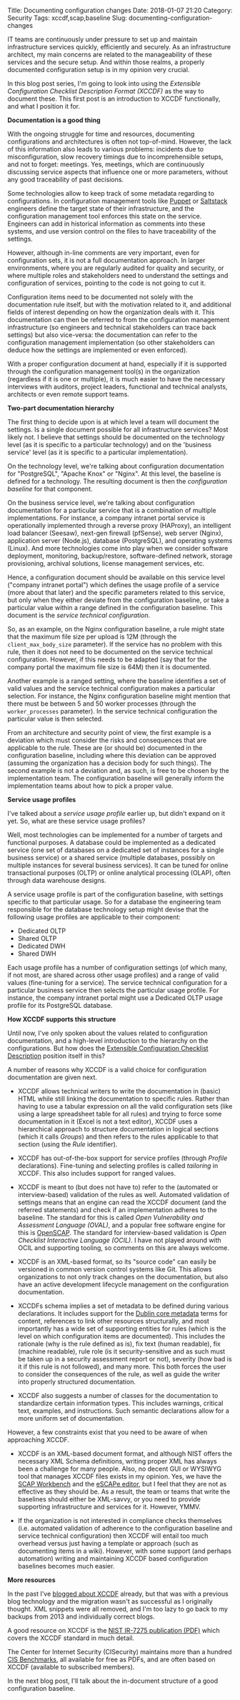 Title: Documenting configuration changes
Date: 2018-01-07 21:20
Category: Security
Tags: xccdf,scap,baseline
Slug: documenting-configuration-changes

IT teams are continuously under pressure to set up and maintain infrastructure services quickly, efficiently and securely. As an infrastructure architect, my main concerns are related to the manageability of these services and the secure setup. And within those realms, a properly documented configuration setup is in my opinion very crucial.
 
In this blog post series, I'm going to look into using the *Extensible Configuration Checklist Description Format (XCCDF)* as the way to document these. This first post is an introduction to XCCDF functionally, and what I position it for.
 
<!-- PELICAN_END_SUMMARY -->

**Documentation is a good thing**
 
With the ongoing struggle for time and resources, documenting configurations and architectures is often not top-of-mind. However, the lack of this information also leads to various problems: incidents due to misconfiguration, slow recovery timings due to incomprehensible setups, and not to forget: meetings. Yes, meetings, which are continuously discussing service aspects that influence one or more parameters, without any good traceability of past decisions.
 
Some technologies allow to keep track of some metadata regarding to configurations. In configuration management tools like [Puppet][puppet] or [Saltstack][saltstack] engineers define the target state of their infrastructure, and the configuration management tool enforces this state on the service. Engineers can add in historical information as comments into these systems, and use version control on the files to have traceability of the settings.
 
[puppet]: https://puppet.com
[saltstack]: https://saltstack.com
 
However, although in-line comments are very important, even for configuration sets, it is not a full documentation approach. In larger environments, where you are regularly audited for quality and security, or where multiple roles and stakeholders need to understand the settings and configuration of services, pointing to the code is not going to cut it.
 
Configuration items need to be documented not solely with the documentation rule itself, but with the motivation related to it, and additional fields of interest depending on how the organization deals with it. This documentation can then be referred to from the configuration management infrastructure (so engineers and technical stakeholders can trace back settings) but also vice-versa: the documentation can refer to the configuration management implementation (so other stakeholders can deduce how the settings are implemented or even enforced).
 
With a proper configuration document at hand, especially if it is supported through the configuration management tool(s) in the organization (regardless if it is one or multiple), it is much easier to have the necessary interviews with auditors, project leaders, functional and technical analysts, architects or even remote support teams.
 
**Two-part documentation hierarchy**
 
The first thing to decide upon is at which level a team will document the settings. Is a single document possible for all infrastructure services? Most likely not. I believe that settings should be documented on the technology level (as it is specific to a particular technology) and on the 'business service' level (as it is specific to a particular implementation).
 
On the technology level, we're talking about configuration documentation for "PostgreSQL", "Apache Knox" or "Nginx". At this level, the baseline is defined for a technology. The resulting document is then the *configuration baseline* for that component.
 
On the business service level, we're talking about configuration documentation for a particular service that is a combination of multiple implementations. For instance, a company intranet portal service is operationally implemented through a reverse proxy (HAProxy), an intelligent load balancer (Seesaw), next-gen firewall (pfSense), web server (Nginx), application server (Node.js), database (PostgreSQL), and operating systems (Linux). And more technologies come into play when we consider software deployment, monitoring, backup/restore, software-defined network, storage provisioning, archival solutions, license management services, etc.
 
Hence, a configuration document should be available on this service level ("company intranet portal") which defines the usage profile of a service (more about that later) and the specific parameters related to this service, but only when they either deviate from the configuration baseline, or take a particular value within a range defined in the configuration baseline. This document is the *service technical configuration*.
 
So, as an example, on the Nginx configuration baseline, a rule might state that the maximum file size per upload is 12M (through the `client_max_body_size` parameter). If the service has no problem with this rule, then it does not need to be documented on the service technical configuration. However, if this needs to be adapted (say that for the company portal the maximum file size is 64M) then it is documented.
 
Another example is a ranged setting, where the baseline identifies a set of valid values and the service technical configuration makes a particular selection. For instance, the Nginx configuration baseline might mention that there must be between 5 and 50 worker processes (through the `worker_processes` parameter). In the service technical configuration the particular value is then selected.
 
From an architecture and security point of view, the first example is a deviation which must consider the risks and consequences that are applicable to the rule. These are (or should be) documented in the configuration baseline, including where this deviation can be approved (assuming the organization has a decision body for such things). The second example is not a deviation and, as such, is free to be chosen by the implementation team. The configuration baseline will generally inform the implementation teams about how to pick a proper value.
 
**Service usage profiles**
 
I've talked about a *service usage profile* earlier up, but didn't expand on it yet. So, what are these service usage profiles?
 
Well, most technologies can be implemented for a number of targets and functional purposes. A database could be implemented as a dedicated service (one set of databases on a dedicated set of instances for a single business service) or a shared service (multiple databases, possibly on multiple instances for several business services). It can be tuned for online transactional purposes (OLTP) or online analytical processing (OLAP), often through data warehouse designs.
 
A service usage profile is part of the configuration baseline, with settings specific to that particular usage. So for a database the engineering team responsible for the database technology setup might devise that the following usage profiles are applicable to their component:
 
- Dedicated OLTP
- Shared OLTP
- Dedicated DWH
- Shared DWH
 
Each usage profile has a number of configuration settings (of which many, if not most, are shared across other usage profiles) and a range of valid values (fine-tuning for a service). The service technical configuration for a particular business service then selects the particular usage profile. For instance, the company intranet portal might use a Dedicated OLTP usage profile for its PostgreSQL database.
 
**How XCCDF supports this structure**
 
Until now, I've only spoken about the values related to configuration documentation, and a high-level introduction to the hierarchy on the configurations. But how does the [Extensible Configuration Checklist Description][xccdf] position itself in this?
 
[xccdf]: https://scap.nist.gov/specifications/xccdf/
 
A number of reasons why XCCDF is a valid choice for configuration documentation are given next.
 
- XCCDF allows technical writers to write the documentation in (basic) HTML while still linking the documentation to specific rules. Rather than having to use a tabular expression on all the valid configuration sets (like using a large spreadsheet table for all rules) and trying to force some documentation in it (Excel is not a text editor), XCCDF uses a hierarchical approach to structure documentation in logical sections (which it calls *Groups*) and then refers to the rules applicable to that section (using the *Rule* identifier).
 
- XCCDF has out-of-the-box support for service profiles (through *Profile* declarations). Fine-tuning and selecting profiles is called *tailoring* in XCCDF. This also includes support for ranged values.
 
- XCCDF is meant to (but does not have to) refer to the (automated or interview-based) validation of the rules as well. Automated validation of settings means that an engine can read the XCCDF document (and the referred statements) and check if an implementation adheres to the baseline. The standard for this is called *Open Vulnerability and Assessment Language (OVAL)*, and a popular free software engine for this is [OpenSCAP][openscap]. The standard for interview-based validation is *Open Checklist Interactive Language (OCIL)*. I have not played around with OCIL and supporting tooling, so comments on this are always welcome.
 
[openscap]: https://www.open-scap.org
 
- XCCDF is an XML-based format, so its "source code" can easily be versioned in common version control systems like Git. This allows organizations to not only track changes on the documentation, but also have an active development lifecycle management on the configuration documentation.
 
- XCCDFs schema implies a set of metadata to be defined during various declarations. It includes support for the [Dublin core metadata][dmci] terms for content, references to link other resources structurally, and most importantly has a wide set of supporting entities for rules (which is the level on which configuration items are documented). This includes the rationale (why is the rule defined as is), fix text (human readable), fix (machine readable), rule role (is it security-sensitive and as such must be taken up in a security assessment report or not), severity (how bad is it if this rule is not followed), and many more. This both forces the user to consider the consequences of the rule, as well as guide the writer into properly structured documentation.
 
[dmci]: http://www.dublincore.org/specifications/
 
- XCCDF also suggests a number of classes for the documentation to standardize certain information types. This includes warnings, critical text, examples, and instructions. Such semantic declarations allow for a more uniform set of documentation.
 
However, a few constraints exist that you need to be aware of when approaching XCCDF.
 
- XCCDF is an XML-based document format, and although NIST offers the necessary XML Schema definitions, writing proper XML has always been a challenge for many people. Also, no decent GUI or WYSIWYG tool that manages XCCDF files exists in my opinion. Yes, we have the [SCAP Workbench][scap-workbench] and the [eSCAPe editor][escape], but I feel that they are not as effective as they should be. As a result, the team or teams that write the baselines should either be XML-savvy, or you need to provide supporting infrastructure and services for it. However, YMMV.
 
[scap-workbench]: https://www.open-scap.org/tools/scap-workbench/
[escape]: https://www.g2-inc.com/scap.html
 
- If the organization is not interested in compliance checks themselves (i.e. automated validation of adherence to the configuration baseline and service technical configuration) then XCCDF will entail too much overhead versus just having a template or approach (such as documenting items in a wiki). However, with some support (and perhaps automation) writing and maintaining XCCDF based configuration baselines becomes much easier.
 
**More resources**
 
In the past I've [blogged about XCCDF][xccdfblog] already, but that was with a previous blog technology and the migration wasn't as successful as I originally thought. XML snippets were all removed, and I'm too lazy to go back to my backups from 2013 and individually correct blogs.
 
[xccdfblog]: http://blog.siphos.be/tag/xccdf/
 
A good resource on XCCDF is the [NIST IR-7275 publication (PDF)][nistir-7275] which covers the XCCDF standard in much detail.
 
[nistir-7275]: https://csrc.nist.gov/CSRC/media/Publications/nistir/7275/rev-4/final/documents/nistir-7275r4_updated-march-2012_clean.pdf
 
The Center for Internet Security (CISecurity) maintains more than a hundred [CIS Benchmarks][cisbenchmarks], all available for free as PDFs, and are often based on XCCDF (available to subscribed members).
 
[cisbenchmarks]: https://www.cisecurity.org/cis-benchmarks/
 
In the next blog post, I'll talk about the in-document structure of a good configuration baseline.

